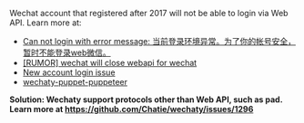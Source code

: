 Wechat account that registered after 2017 will not be able to login via Web API.  Learn more at: 
- [Can not login with error message: 当前登录环境异常。为了你的帐号安全，暂时不能登录web微信。](https://github.com/Chatie/wechaty/issues/603)
- [[RUMOR] wechat will close webapi for wechat](https://github.com/Chatie/wechaty/issues/990)
- [New account login issue](https://github.com/Chatie/wechaty/issues/872)
- [wechaty-puppet-puppeteer](https://github.com/chatie/wechaty-puppet-puppeteer)


**Solution: Wechaty support protocols other than Web API, such as pad. Learn more at <https://github.com/Chatie/wechaty/issues/1296>**